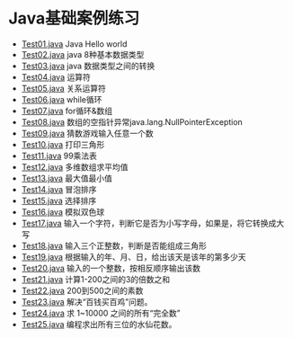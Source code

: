# Java基础案例练习
- [Test01.java](./Test01.java)
    Java Hello world
- [Test02.java](./Test02.java)
    java 8种基本数据类型
- [Test03.java](./Test03.java)
    java 数据类型之间的转换
- [Test04.java](./Test04.java)
    运算符
- [Test05.java](./Test05.java)
    关系运算符
- [Test06.java](./Test06.java)
    while循环
- [Test07.java](./Test07.java)
    for循环&数组
- [Test08.java](./Test08.java)
    数组的空指针异常java.lang.NullPointerException
- [Test09.java](./Test09.java)
    猜数游戏输入任意一个数
- [Test10.java](./Test10.java)
    打印三角形
- [Test11.java](./Test11.java)
    99乘法表
- [Test12.java](./Test12.java)
    多维数组求平均值
- [Test13.java](./Test13.java)
    最大值最小值
- [Test14.java](./Test14.java)
    冒泡排序
- [Test15.java](./Test15.java)
    选择排序
- [Test16.java](./Test16.java)
    模拟双色球
- [Test17.java](./Test17.java)
    输入一个字符，判断它是否为小写字母，如果是，将它转换成大写
- [Test18.java](./Test18.java)
    输入三个正整数，判断是否能组成三角形
- [Test19.java](./Test19.java)
    根据输入的年、月、日，给出该天是该年的第多少天
- [Test20.java](./Test20.java)
    输入的一个整数，按相反顺序输出该数
- [Test21.java](./Test21.java)
    计算1-200之间的3的倍数之和
- [Test22.java](./Test22.java)
    200到500之间的素数
- [Test23.java](./Test23.java)
    解决“百钱买百鸡”问题。
- [Test24.java](./Test24.java)
    求 1~10000 之间的所有“完全数”
- [Test25.java](./Test25.java)
    编程求出所有三位的水仙花数。
